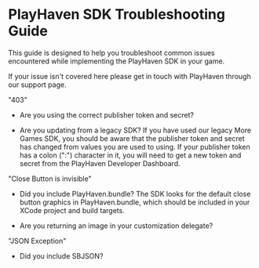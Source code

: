 PlayHaven SDK Troubleshooting Guide
===================================

This guide is designed to help you troubleshoot common issues encountered while implementing the PlayHaven SDK in your game.

If your issue isn't covered here please get in touch with PlayHaven through our support page.

"403"
- Are you using the correct publisher token and secret?


- Are you updating from a legacy SDK?
If you have used our legacy More Games SDK, you should be aware that the publisher token and secret has changed from values you are used to using. If your publisher token has a colon (":") character in it, you will need to get a new token and secret from the PlayHaven Developer Dashboard.

"Close Button is invisible"
- Did you include PlayHaven.bundle?
The SDK looks for the default close button graphics in PlayHaven.bundle, which should be included in your XCode project and build targets.

- Are you returning an image in your customization delegate?



"JSON Exception"
- Did you include SBJSON?

